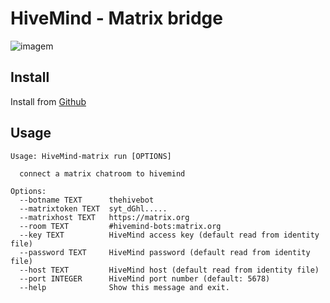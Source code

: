 # HiveMind - Matrix bridge

![imagem](https://github.com/JarbasHiveMind/HiveMind-matrix-bridge/assets/33701864/f70c7889-43eb-41b1-b295-d4d5040ab610)

## Install

Install from [Github](https://github.com/JarbasHiveMind/HiveMind-matrix-bridge)

## Usage

```
Usage: HiveMind-matrix run [OPTIONS]

  connect a matrix chatroom to hivemind

Options:
  --botname TEXT      thehivebot
  --matrixtoken TEXT  syt_dGhl.....
  --matrixhost TEXT   https://matrix.org
  --room TEXT         #hivemind-bots:matrix.org
  --key TEXT          HiveMind access key (default read from identity file)
  --password TEXT     HiveMind password (default read from identity file)
  --host TEXT         HiveMind host (default read from identity file)
  --port INTEGER      HiveMind port number (default: 5678)
  --help              Show this message and exit.

```